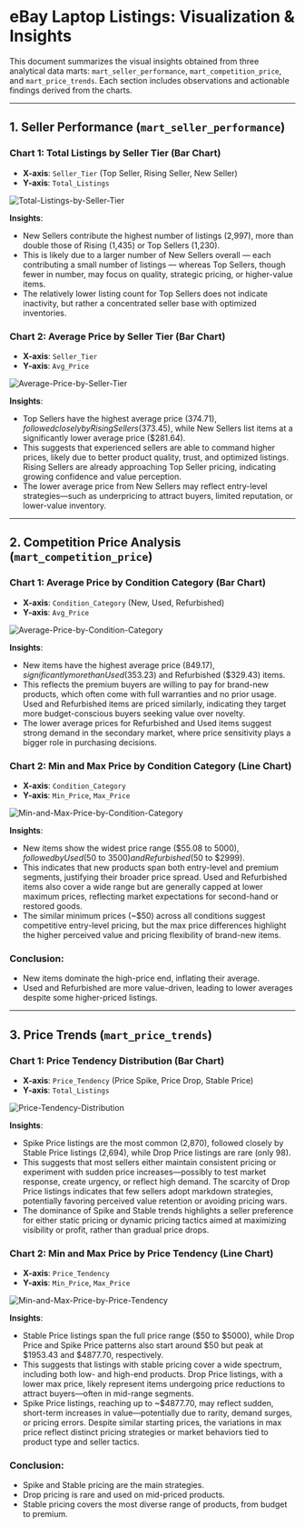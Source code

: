 # eBay Laptop Listings: Visualization & Insights

This document summarizes the visual insights obtained from three analytical data marts: `mart_seller_performance`, `mart_competition_price`, and `mart_price_trends`. Each section includes observations and actionable findings derived from the charts.

---

## 1. Seller Performance (`mart_seller_performance`)

### **Chart 1: Total Listings by Seller Tier (Bar Chart)**
- **X-axis**: `Seller_Tier` (Top Seller, Rising Seller, New Seller)  
- **Y-axis**: `Total_Listings`

![Total-Listings-by-Seller-Tier](https://github.com/user-attachments/assets/94776d2f-dffa-488e-b74c-1d7b32bda75f)

**Insights**:
- New Sellers contribute the highest number of listings (2,997), more than double those of Rising (1,435) or Top Sellers (1,230).
- This is likely due to a larger number of New Sellers overall — each contributing a small number of listings — whereas Top Sellers, though fewer in number, may focus on quality, strategic pricing, or higher-value items.
- The relatively lower listing count for Top Sellers does not indicate inactivity, but rather a concentrated seller base with optimized inventories.

### **Chart 2: Average Price by Seller Tier (Bar Chart)**
- **X-axis**: `Seller_Tier`  
- **Y-axis**: `Avg_Price`

![Average-Price-by-Seller-Tier](https://github.com/user-attachments/assets/38e6f2b8-7c0e-4456-acfa-783369d3bf14)

**Insights**:
- Top Sellers have the highest average price ($374.71), followed closely by Rising Sellers ($373.45), while New Sellers list items at a significantly lower average price ($281.64).
- This suggests that experienced sellers are able to command higher prices, likely due to better product quality, trust, and optimized listings. Rising Sellers are already approaching Top Seller pricing, indicating growing confidence and value perception.
- The lower average price from New Sellers may reflect entry-level strategies—such as underpricing to attract buyers, limited reputation, or lower-value inventory.

---

## 2. Competition Price Analysis (`mart_competition_price`)

### **Chart 1: Average Price by Condition Category (Bar Chart)**
- **X-axis**: `Condition_Category` (New, Used, Refurbished)  
- **Y-axis**: `Avg_Price`

![Average-Price-by-Condition-Category](https://github.com/user-attachments/assets/470c1c42-1de0-4808-a577-011bf5f8acd9)

**Insights**:
- New items have the highest average price ($849.17), significantly more than Used ($353.23) and Refurbished ($329.43) items.
- This reflects the premium buyers are willing to pay for brand-new products, which often come with full warranties and no prior usage. Used and Refurbished items are priced similarly, indicating they target more budget-conscious buyers seeking value over novelty.
- The lower average prices for Refurbished and Used items suggest strong demand in the secondary market, where price sensitivity plays a bigger role in purchasing decisions.

### **Chart 2: Min and Max Price by Condition Category (Line Chart)**
- **X-axis**: `Condition_Category`  
- **Y-axis**: `Min_Price`, `Max_Price`

![Min-and-Max-Price-by-Condition-Category](https://github.com/user-attachments/assets/fa84667c-63d1-43c7-b65e-e5644d8949c2)

**Insights**:
- New items show the widest price range ($55.08 to $5000), followed by Used ($50 to $3500) and Refurbished ($50 to $2999).
- This indicates that new products span both entry-level and premium segments, justifying their broader price spread. Used and Refurbished items also cover a wide range but are generally capped at lower maximum prices, reflecting market expectations for second-hand or restored goods.
- The similar minimum prices (~$50) across all conditions suggest competitive entry-level pricing, but the max price differences highlight the higher perceived value and pricing flexibility of brand-new items.

### **Conclusion:**
- New items dominate the high-price end, inflating their average.
- Used and Refurbished are more value-driven, leading to lower averages despite some higher-priced listings.

---

## 3. Price Trends (`mart_price_trends`)

### **Chart 1: Price Tendency Distribution (Bar Chart)**
- **X-axis**: `Price_Tendency` (Price Spike, Price Drop, Stable Price)  
- **Y-axis**: `Total_Listings`

![Price-Tendency-Distribution](https://github.com/user-attachments/assets/ffee25c7-ae5b-419e-8348-03e1eb806336)

**Insights**:
- Spike Price listings are the most common (2,870), followed closely by Stable Price listings (2,694), while Drop Price listings are rare (only 98).
- This suggests that most sellers either maintain consistent pricing or experiment with sudden price increases—possibly to test market response, create urgency, or reflect high demand. The scarcity of Drop Price listings indicates that few sellers adopt markdown strategies, potentially favoring perceived value retention or avoiding pricing wars.
- The dominance of Spike and Stable trends highlights a seller preference for either static pricing or dynamic pricing tactics aimed at maximizing visibility or profit, rather than gradual price drops.

### **Chart 2: Min and Max Price by Price Tendency (Line Chart)**
- **X-axis**: `Price_Tendency`  
- **Y-axis**: `Min_Price`, `Max_Price`

![Min-and-Max-Price-by-Price-Tendency](https://github.com/user-attachments/assets/ee78f429-5731-48b9-af5e-129df4291b3c)

**Insights**:
- Stable Price listings span the full price range ($50 to $5000), while Drop Price and Spike Price patterns also start around $50 but peak at $1953.43 and $4877.70, respectively.
- This suggests that listings with stable pricing cover a wide spectrum, including both low- and high-end products. Drop Price listings, with a lower max price, likely represent items undergoing price reductions to attract buyers—often in mid-range segments.
- Spike Price listings, reaching up to ~$4877.70, may reflect sudden, short-term increases in value—potentially due to rarity, demand surges, or pricing errors. Despite similar starting prices, the variations in max price reflect distinct pricing strategies or market behaviors tied to product type and seller tactics.

### **Conclusion:**
- Spike and Stable pricing are the main strategies.
- Drop pricing is rare and used on mid-priced products.
- Stable pricing covers the most diverse range of products, from budget to premium.
